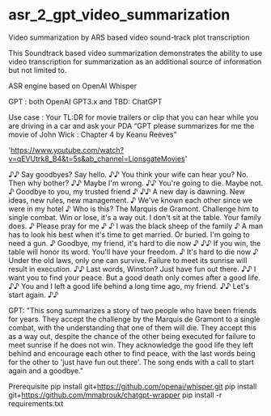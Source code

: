 # asr_2_gpt_video_summarization
Video summarization by ARS based video sound-track plot transcription

This Soundtrack based video summarization demonstrates the ability to use video transcription for summarization as an additional source of information but not limited to.

ASR engine based on OpenAI Whisper

GPT : both OpenAI GPT3.x and TBD: ChatGPT

Use case : 
Your TL:DR for movie trailers or clip that you can hear while you are driving in a car and ask your PDA “GPT please summarizes for me the movie of John Wick : Chapter 4 by Keanu Reeves”

'https://www.youtube.com/watch?v=qEVUtrk8_B4&t=5s&ab_channel=LionsgateMovies'

♪♪ Say goodbyes? Say hello. ♪♪ You think your wife can hear you? No. Then why bother? ♪♪ Maybe I'm wrong. ♪♪ You're going to die. Maybe not. ♪ Goodbye to you, my trusted friend ♪ ♪♪ A new day is dawning. New ideas, new rules, new management. ♪ We've known each other since we were in my hotel ♪ Who is this? The Marquis de Gramont. Challenge him to single combat. Win or lose, it's a way out. I don't sit at the table. Your family does. ♪ Please pray for me ♪ ♪ I was the black sheep of the family ♪ A man has to look his best when it's time to get married. Or buried. I'm going to need a gun. ♪ Goodbye, my friend, it's hard to die now ♪ ♪♪ If you win, the table will honor its word. You'll have your freedom. ♪ It's hard to die now ♪ Under the old laws, only one can survive. Failure to meet its sunrise will result in execution. ♪♪ Last words, Winston? Just have fun out there. ♪♪ I want you to find your peace. But a good death only comes after a good life. ♪♪ You and I left a good life behind a long time ago, my friend. ♪♪ Let's start again. ♪♪

GPT: 
"This song summarizes a story of two people who have been friends for years. They accept the challenge by the Marquis de Gramont to a single combat, with the understanding that one of them will die. They accept this as a way out, despite the chance of the other being executed for failure to meet sunrise if he does not win. They acknowledge the good life they left behind and encourage each other to find peace, with the last words being for the other to 'just have fun out there'. The song ends with a call to start again and a goodbye."


Prerequisite
pip install git+https://github.com/openai/whisper.git
pip install git+https://github.com/mmabrouk/chatgpt-wrapper
pip install -r requirements.txt
